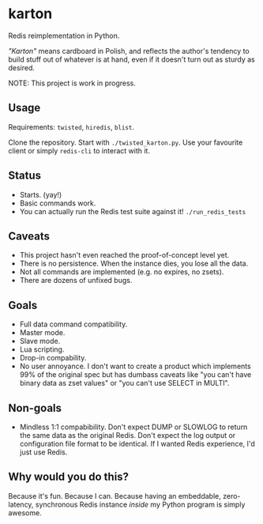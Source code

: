 karton
======

Redis reimplementation in Python.

*"Karton"* means cardboard in Polish, and reflects the author's tendency to build
stuff out of whatever is at hand, even if it doesn't turn out as sturdy as
desired.

NOTE: This project is work in progress.

Usage
-----

Requirements: ``twisted``, ``hiredis``, ``blist``.

Clone the repository. Start with ``./twisted_karton.py``. Use your favourite
client or simply ``redis-cli`` to interact with it.

Status
------

* Starts. (yay!)
* Basic commands work.
* You can actually run the Redis test suite against it! ``./run_redis_tests``

Caveats
-------

* This project hasn't even reached the proof-of-concept level yet.
* There is no persistence. When the instance dies, you lose all the data.
* Not all commands are implemented (e.g. no expires, no zsets).
* There are dozens of unfixed bugs.

Goals
-----

* Full data command compatibility.
* Master mode.
* Slave mode.
* Lua scripting.
* Drop-in compability.
* No user annoyance. I don't want to create a product which implements 99%
  of the original spec but has dumbass caveats like "you can't have binary data
  as zset values" or "you can't use SELECT in MULTI".

Non-goals
---------

* Mindless 1:1 compabibility. Don't expect DUMP or SLOWLOG to return the same
  data as the original Redis. Don't expect the log output or configuration file
  format to be identical. If I wanted Redis experience, I'd just use Redis.

Why would you do this?
----------------------

Because it's fun. Because I can. Because having an embeddable, zero-latency,
synchronous Redis instance *inside* my Python program is simply awesome.
